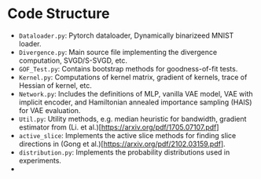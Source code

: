 # Code Structure
* `Dataloader.py`: Pytorch dataloader, Dynamically binarizeed MNIST loader.
* `Divergence.py`: Main source file implementing the divergence computation, SVGD/S-SVGD, etc.
* `GOF_Test.py`: Contains bootstrap methods for goodness-of-fit tests.
* `Kernel.py`:  Computations of kernel matrix, gradient of kernels, trace of Hessian of kernel, etc.
* `Network.py`: Includes the definitions of MLP, vanilla VAE model, VAE with implicit encoder, and Hamiltonian annealed importance sampling (HAIS) for VAE evaluation. 
* `Util.py`: Utility methods, e.g. median heuristic for bandwidth, gradient estimator from (Li. et al.)[https://arxiv.org/pdf/1705.07107.pdf]
* `active_slice`: Implements the active slice methods for finding slice directions in (Gong et al.)[https://arxiv.org/pdf/2102.03159.pdf].
* `distribution.py`: Implements the probability distributions used in experiments. 
* 
